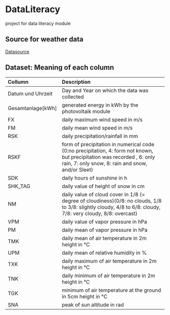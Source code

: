 # DataLiteracy

project for data literacy module

## Source for weather data

[Datasource](https://www.dwd.de/DE/leistungen/cdc/climate-data-center.html;jsessionid=620CDE4EACF97A8A00479EB9AF4A955E.live11054?nn=495662)

## Dataset: Meaning of each column

| Collumn | Description |
| :--- | :--- |
| Datum und Uhrzeit | Day and Year on which the data was collected
| Gesamtanlage[kWh] | generated energy in kWh by the photovoltaik module
|FX | daily maximum wind speed in m/s
| FM | daily mean wind speed in m/s
| RSK | daily precipitation/rainfall in mm
| RSKF | form of precipitation in numerical code (0:no precipitation, 4: form not known, but precipitation was recorded , 6: only rain, 7: only snow, 8: rain and snow, and/or Sleet)
| SDK | daily hours of sunshine in h
| SHK_TAG | daily value of height of snow in cm
| NM | daily value of cloud cover in 1/8 (= degree of cloudiness)(0/8: no clouds, 1/8 to 3/8: slightly cloudy, 4/8 to 6/8: cloudy, 7/8: very cloudy, 8/8: overcast)
| VPM | daily value of vapor pressure in hPa
| PM | daily mean of vapor pressure in hPa
| TMK | daily mean of air temperature in 2m height in °C
| UPM | daily mean of relative humidity in %
| TXK | daily maximum of air temperature in 2m height in °C
| TNK | daily minimum of air temperature in 2m height in °C
| TGK | minimum of air temperature at the ground in 5cm height in °C
| SNA | peak of sun altitude in rad
